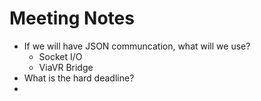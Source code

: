 # Meeting Notes

- If we will have JSON communcation, what will we use?
  - Socket I/O
  - ViaVR Bridge
- What is the hard deadline?
-
